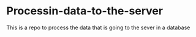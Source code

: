 # Processin-data-to-the-server
This is a repo to process the data that is going to the sever in a database
